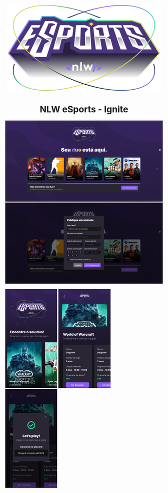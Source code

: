 <p align="center">
  <img src=".github/logo.svg" />
</p>

<h1 align="center">NLW eSports - Ignite</h1>

<img src=".github/web-home.png"/>
<img src=".github/web-modal.png"/>
<p>
  <img src=".github/mobile-home.png" width="33%"/>
  <img src=".github/mobile-game.png" width="33%"/> 
  <img src=".github/mobile-modal.png" width="33%"/>
</p>
